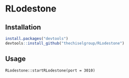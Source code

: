 # RLodestone

## Installation

```R
install.packages("devtools")
devtools::install_github("thechiselgroup/RLodestone")
```

## Usage

```
RLodestone::startRLodestone(port = 3010)
```

